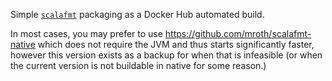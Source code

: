 Simple [`scalafmt`](https://github.com/scalameta/scalafmt) packaging as a Docker
Hub automated build.

In most cases, you may prefer to use https://github.com/mroth/scalafmt-native
which does not require the JVM and thus starts significantly faster, however
this version exists as a backup for when that is infeasible (or when the current
version is not buildable in native for some reason.)
